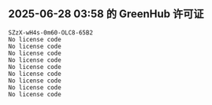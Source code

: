 ## 2025-06-28 03:58 的 GreenHub 许可证
```
SZzX-wH4s-0m60-OLC8-65B2
No license code
No license code
No license code
No license code
No license code
No license code
No license code
No license code
No license code
```
